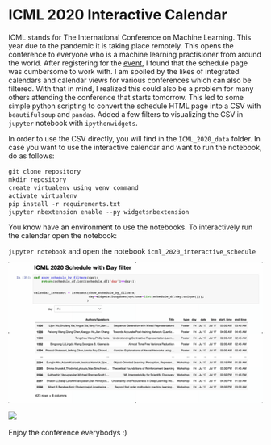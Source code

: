 # ICML 2020 Interactive Calendar

ICML stands for The International Conference on Machine Learning. This year due to the pandemic it is taking place remotely. This opens the conference to everyone who is a machine learning practisioner from around the world. After registering for the [event](https://icml.cc/), I found that the schedule page was cumbersome to work with. I am spoiled by the likes of integrated calendars and calendar views for various conferences which can also be filtered. With that in mind, I realized this could also be a problem for many others attending the conference that starts tomorrow. This led to some simple python scripting to convert the schedule HTML page into a CSV with `beautifulsoup` and `pandas`. Added a few filters to visualizing the CSV in `jupyter` notebook with `ipythonwidgets`. 

In order to use the CSV directly, you will find in the `ICML_2020_data` folder. 
In case you want to use the interactive calendar and want to run the notebook, do as follows:

```
git clone repository
mkdir repository
create virtualenv using venv command
activate virtualenv
pip install -r requirements.txt
jupyter nbextension enable --py widgetsnbextension
```

You know have an environment to use the notebooks. To interactively run the calendar open the notebook:

`jupyter notebook` and open the notebook `icml_2020_interactive_schedule`

![](https://github.com/nischalhp/icml_2020_schedule_viewer/blob/master/day_filter.gif)

![](https://github.com/nischalhp/icml_2020_schedule_viewer/blob/master/date_type.gif)



Enjoy the conference everybodys :)
